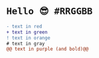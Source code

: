 # `Hello 😎 #RRGGBB`
```diff
- text in red
+ text in green
! text in orange
# text in gray
@@ text in purple (and bold)@@
```